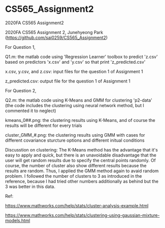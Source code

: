 # CS565_Assignment2
2020FA CS565 Assignment2

2020FA CS565 Assignment 2, Junehyeong Park (https://github.com/sai0259/CS565_Assignment2)


For Question 1,

Q1.m: the matlab code using 'Regression Learner' toolbox to predict 'z.csv' based on predictors 'x.csv' and 'y.csv' so that print 'z_predicted.csv'

x.csv, y.csv, and z.csv: input files for the question 1 of Assignment 1

z_predicted.csv: output file for the question 1 of Assignment 1


For Question 2,

Q2.m: the matlab code using K-Means and GMM for clustering 'p2-data' (the code includes the clustering using neural network method, but I commented it to neglect)

kmeans_0##.png: the clustering results using K-Means, and of course the results will be different for every trials

cluster_GMM_#.png: the clustering results using GMM with cases for different covariance sturcture options and different initual conditions

Discusstion on clustering: The K-Means method has the advantage that it's easy to apply and quick, but there is an unavoidable disadvantage that the user will get random results due to specify the central points randomly. Of course, the number of cluster also show different results because the results are random. Thus, I applied the GMM method again to avaid random problem. I followed the number of clusters to 3 as introduced in the reference, because I had tried other numbers additionally as behind but the 3 was better in this data. 


Ref:

https://www.mathworks.com/help/stats/cluster-analysis-example.html

https://www.mathworks.com/help/stats/clustering-using-gaussian-mixture-models.html
